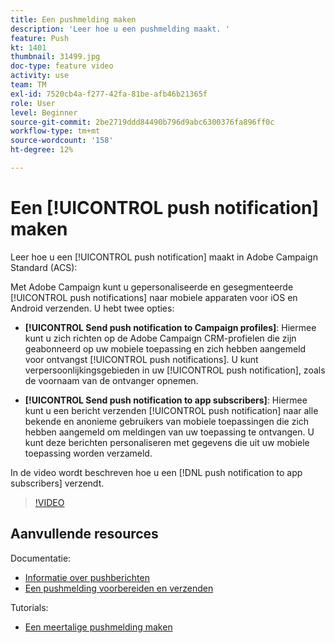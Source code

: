 ```yaml
---
title: Een pushmelding maken
description: 'Leer hoe u een pushmelding maakt. '
feature: Push
kt: 1401
thumbnail: 31499.jpg
doc-type: feature video
activity: use
team: TM
exl-id: 7520cb4a-f277-42fa-81be-afb46b21365f
role: User
level: Beginner
source-git-commit: 2be2719ddd84490b796d9abc6300376fa896ff0c
workflow-type: tm+mt
source-wordcount: '158'
ht-degree: 12%

---
```


# Een [!UICONTROL push notification] maken

Leer hoe u een [!UICONTROL push notification] maakt in Adobe Campaign Standard (ACS):

Met Adobe Campaign kunt u gepersonaliseerde en gesegmenteerde [!UICONTROL push notifications] naar mobiele apparaten voor iOS en Android verzenden. U hebt twee opties:

* **[!UICONTROL Send push notification to Campaign profiles]**: Hiermee kunt u zich richten op de Adobe Campaign CRM-profielen die zijn geabonneerd op uw mobiele toepassing en zich hebben aangemeld voor ontvangst  [!UICONTROL push notifications]. U kunt verpersoonlijkingsgebieden in uw [!UICONTROL push notification], zoals de voornaam van de ontvanger opnemen.

* **[!UICONTROL Send push notification to app subscribers]**: Hiermee kunt u een bericht verzenden  [!UICONTROL push notification] naar alle bekende en anonieme gebruikers van mobiele toepassingen die zich hebben aangemeld om meldingen van uw toepassing te ontvangen. U kunt deze berichten personaliseren met gegevens die uit uw mobiele toepassing worden verzameld.

In de video wordt beschreven hoe u een [!DNL push notification to app subscribers] verzendt.

>[!VIDEO](https://video.tv.adobe.com/v/31499?quality=12)

## Aanvullende resources

Documentatie:

* [Informatie over pushberichten](https://docs.adobe.com/content/help/en/campaign-standard/using/communication-channels/push-notifications/about-push-notifications.html)
* [Een pushmelding voorbereiden en verzenden](https://docs.adobe.com/content/help/en/campaign-standard/using/communication-channels/push-notifications/preparing-and-sending-a-push-notification.html)

Tutorials:

* [Een meertalige pushmelding maken](/help/communication-channels/mobile/push-notifications/creating-multilingual-push-notifications.md)

